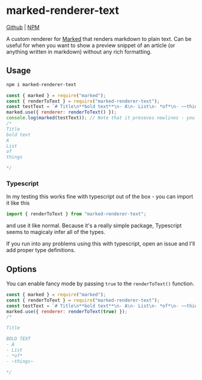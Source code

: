 # marked-renderer-text

[Github](https://github.com/edazpotato/marked-render-to-text) |
[NPM](https://www.npmjs.com/package/marked-renderer-text)

A custom renderer for [Marked](https://github.com/markedjs/marked) that renders
markdown to plain text. Can be useful for when you want to show a preview
snippet of an article (or anything written in markdown) without any rich
formatting.

## Usage

```bash
npm i marked-renderer-text
```

```js
const { marked } = require("marked");
const { renderToText } = require("marked-renderer-text");
const testText = `# Title\n**bold text**\n- A\n- List\n- *of*\n- ~~things~~`;
marked.use({ renderer: renderToText() });
console.log(marked(testText)); // Note that it preseves newlines - you need to remove those yourself
/*
Title
bold text
A
List
of
things

*/
```

### Typescript

In my testing this works fine with typescript out of the box - you can import it like this
```ts
import { renderToText } from "marked-renderer-text";
```
and use it like normal.
Because it's a really simple package, Typescript seems to magicaly infer all of the types.

If you run into any problems using this with typescript, open an issue and I'll add proper type definitions.

## Options

You can enable fancy mode by passing `true` to the `renderToText()` function.

```js
const { marked } = require("marked");
const { renderToText } = require("marked-renderer-text");
const testText = `# Title\n**bold text**\n- A\n- List\n- *of*\n- ~~things~~`;
marked.use({ renderer: renderToText(true) });
/*

Title

BOLD TEXT
- A
- List
- *of*
- ~things~

*/
```
